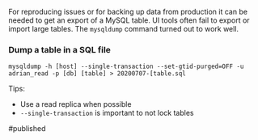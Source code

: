 
For reproducing issues or for backing up data from production it can be needed to get an export of a MySQL table. UI tools often fail to export or import large tables. The `mysqldump` command turned out to work well.

### Dump a table in a SQL file
```
mysqldump -h [host] --single-transaction --set-gtid-purged=OFF -u adrian_read -p [db] [table] > 20200707-[table.sql
```
 
Tips:
- Use a read replica when possible
- `--single-transaction` is important to not lock tables

#published


